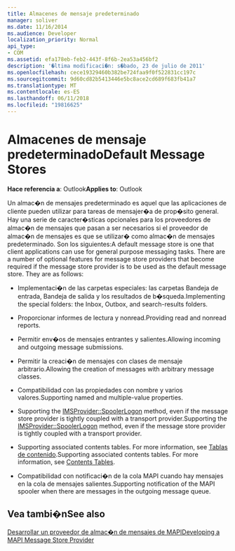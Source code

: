 ```yaml
---
title: Almacenes de mensaje predeterminado
manager: soliver
ms.date: 11/16/2014
ms.audience: Developer
localization_priority: Normal
api_type:
- COM
ms.assetid: efa178eb-feb2-443f-8f6b-2ea53a456bf2
description: '�ltima modificaci�n: s�bado, 23 de julio de 2011'
ms.openlocfilehash: cece19329460b382be724faa9f0f522831cc197c
ms.sourcegitcommit: 9d60cd82b5413446e5bc8ace2cd689f683fb41a7
ms.translationtype: MT
ms.contentlocale: es-ES
ms.lasthandoff: 06/11/2018
ms.locfileid: "19816625"
---
```

# <a name="default-message-stores"></a><span data-ttu-id="902a3-103">Almacenes de mensaje predeterminado</span><span class="sxs-lookup"><span data-stu-id="902a3-103">Default Message Stores</span></span>

  
  
<span data-ttu-id="902a3-104">**Hace referencia a**: Outlook</span><span class="sxs-lookup"><span data-stu-id="902a3-104">**Applies to**: Outlook</span></span> 
  
<span data-ttu-id="902a3-p101">Un almac�n de mensajes predeterminado es aquel que las aplicaciones de cliente pueden utilizar para tareas de mensajer�a de prop�sito general. Hay una serie de caracter�sticas opcionales para los proveedores de almac�n de mensajes que pasan a ser necesarios si el proveedor de almac�n de mensajes es que se utilizar� como almac�n de mensajes predeterminado. Son los siguientes:</span><span class="sxs-lookup"><span data-stu-id="902a3-p101">A default message store is one that client applications can use for general purpose messaging tasks. There are a number of optional features for message store providers that become required if the message store provider is to be used as the default message store. They are as follows:</span></span>
  
- <span data-ttu-id="902a3-108">Implementaci�n de las carpetas especiales: las carpetas Bandeja de entrada, Bandeja de salida y los resultados de b�squeda.</span><span class="sxs-lookup"><span data-stu-id="902a3-108">Implementing the special folders: the Inbox, Outbox, and search-results folders.</span></span>
    
- <span data-ttu-id="902a3-109">Proporcionar informes de lectura y nonread.</span><span class="sxs-lookup"><span data-stu-id="902a3-109">Providing read and nonread reports.</span></span>
    
- <span data-ttu-id="902a3-110">Permitir env�os de mensajes entrantes y salientes.</span><span class="sxs-lookup"><span data-stu-id="902a3-110">Allowing incoming and outgoing message submissions.</span></span>
    
- <span data-ttu-id="902a3-111">Permitir la creaci�n de mensajes con clases de mensaje arbitrario.</span><span class="sxs-lookup"><span data-stu-id="902a3-111">Allowing the creation of messages with arbitrary message classes.</span></span>
    
- <span data-ttu-id="902a3-112">Compatibilidad con las propiedades con nombre y varios valores.</span><span class="sxs-lookup"><span data-stu-id="902a3-112">Supporting named and multiple-value properties.</span></span>
    
- <span data-ttu-id="902a3-113">Supporting the [IMSProvider::SpoolerLogon](imsprovider-spoolerlogon.md) method, even if the message store provider is tightly coupled with a transport provider.</span><span class="sxs-lookup"><span data-stu-id="902a3-113">Supporting the [IMSProvider::SpoolerLogon](imsprovider-spoolerlogon.md) method, even if the message store provider is tightly coupled with a transport provider.</span></span> 
    
- <span data-ttu-id="902a3-p102">Supporting associated contents tables. For more information, see [Tablas de contenido](contents-tables.md).</span><span class="sxs-lookup"><span data-stu-id="902a3-p102">Supporting associated contents tables. For more information, see [Contents Tables](contents-tables.md).</span></span>
    
- <span data-ttu-id="902a3-116">Compatibilidad con notificaci�n de la cola MAPI cuando hay mensajes en la cola de mensajes salientes.</span><span class="sxs-lookup"><span data-stu-id="902a3-116">Supporting notification of the MAPI spooler when there are messages in the outgoing message queue.</span></span>
    
## <a name="see-also"></a><span data-ttu-id="902a3-117">Vea tambi�n</span><span class="sxs-lookup"><span data-stu-id="902a3-117">See also</span></span>



[<span data-ttu-id="902a3-118">Desarrollar un proveedor de almac�n de mensajes de MAPI</span><span class="sxs-lookup"><span data-stu-id="902a3-118">Developing a MAPI Message Store Provider</span></span>](developing-a-mapi-message-store-provider.md)

